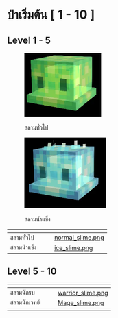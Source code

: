 # ป่าเริ่มต้น \[ 1 - 10 ]

## Level 1 - 5

<figure><img src="../.gitbook/assets/normal_slime.png" alt="สลามทั่วไป"><figcaption><p>สลามทั่วไป</p></figcaption></figure>

<figure><img src="../.gitbook/assets/ice_slime.png" alt=""><figcaption><p>สลามน้ำแข็ง</p></figcaption></figure>

<table data-view="cards"><thead><tr><th></th><th></th><th></th><th data-hidden data-card-cover data-type="files"></th></tr></thead><tbody><tr><td>สลามทั่วไป</td><td></td><td></td><td><a href="../.gitbook/assets/normal_slime.png">normal_slime.png</a></td></tr><tr><td>สลามน้ำแข็ง</td><td></td><td></td><td><a href="../.gitbook/assets/ice_slime.png">ice_slime.png</a></td></tr></tbody></table>

## Level 5 - 10

<table data-view="cards"><thead><tr><th></th><th></th><th></th><th data-hidden data-card-cover data-type="files"></th></tr></thead><tbody><tr><td>สลามนักรบ</td><td></td><td></td><td><a href="../.gitbook/assets/warrior_slime.png">warrior_slime.png</a></td></tr><tr><td>สลามนักเวทย์</td><td></td><td></td><td><a href="../.gitbook/assets/Mage_slime.png">Mage_slime.png</a></td></tr><tr><td></td><td></td><td></td><td></td></tr></tbody></table>
